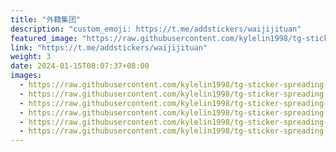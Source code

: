 ```yaml
---
title: "外籍集团"
description: "custom_emoji: https://t.me/addstickers/waijijituan"
featured_image: "https://raw.githubusercontent.com/kylelin1998/tg-sticker-spreading-worldwide-images/main/img/e3ef5cb0-42af-45b6-889f-74ff010cf5dd.jpg"
link: "https://t.me/addstickers/waijijituan"
weight: 3
date: 2024-01-15T08:07:37+08:00
images:
  - https://raw.githubusercontent.com/kylelin1998/tg-sticker-spreading-worldwide-images/main/img/e3ef5cb0-42af-45b6-889f-74ff010cf5dd.jpg
  - https://raw.githubusercontent.com/kylelin1998/tg-sticker-spreading-worldwide-images/main/img/9e4b827e-4cfe-4b83-96be-aea844ea5d82.jpg
  - https://raw.githubusercontent.com/kylelin1998/tg-sticker-spreading-worldwide-images/main/img/29ebe1a6-963a-46cb-87ed-a3bad42e1053.jpg
  - https://raw.githubusercontent.com/kylelin1998/tg-sticker-spreading-worldwide-images/main/img/61ce488a-cd98-4fb9-b833-aa7f8be70930.jpg
  - https://raw.githubusercontent.com/kylelin1998/tg-sticker-spreading-worldwide-images/main/img/e9531026-815d-400b-b485-b379ab476d9a.jpg
  - https://raw.githubusercontent.com/kylelin1998/tg-sticker-spreading-worldwide-images/main/img/543deb20-9d09-4800-9510-04e6f7e152bb.jpg
---
```

